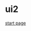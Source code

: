 # ui2

[start page](https://github.com/2dv612-team-1/ui2/blob/master/Start%20page.png "Login/Register")
